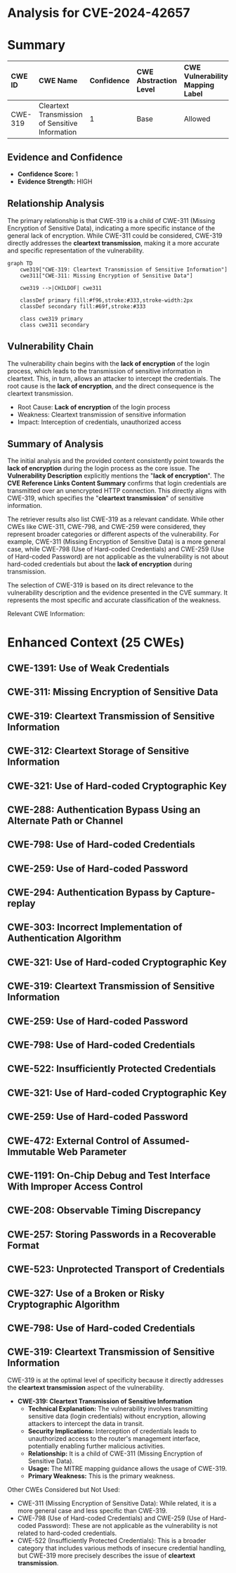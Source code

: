 # Analysis for CVE-2024-42657

# Summary

| CWE ID  | CWE Name                                            | Confidence | CWE Abstraction Level | CWE Vulnerability Mapping Label | CWE-Vulnerability Mapping Notes |
| :------- | :-------------------------------------------------- | :--------- | :---------------------- | :------------------------------ | :-------------------------------- |
| CWE-319 | Cleartext Transmission of Sensitive Information | 1          | Base                    | Allowed                       | Primary CWE                     |

## Evidence and Confidence

*   **Confidence Score:** 1
*   **Evidence Strength:** HIGH

## Relationship Analysis

The primary relationship is that CWE-319 is a child of CWE-311 (Missing Encryption of Sensitive Data), indicating a more specific instance of the general lack of encryption. While CWE-311 could be considered, CWE-319 directly addresses the **cleartext transmission**, making it a more accurate and specific representation of the vulnerability.

```mermaid
graph TD
    cwe319["CWE-319: Cleartext Transmission of Sensitive Information"]
    cwe311["CWE-311: Missing Encryption of Sensitive Data"]
    
    cwe319 -->|CHILDOF| cwe311
    
    classDef primary fill:#f96,stroke:#333,stroke-width:2px
    classDef secondary fill:#69f,stroke:#333
    
    class cwe319 primary
    class cwe311 secondary
```

## Vulnerability Chain

The vulnerability chain begins with the **lack of encryption** of the login process, which leads to the transmission of sensitive information in cleartext. This, in turn, allows an attacker to intercept the credentials. The root cause is the **lack of encryption**, and the direct consequence is the cleartext transmission.
  - Root Cause: **Lack of encryption** of the login process
  - Weakness: Cleartext transmission of sensitive information
  - Impact: Interception of credentials, unauthorized access

## Summary of Analysis

The initial analysis and the provided content consistently point towards the **lack of encryption** during the login process as the core issue. The **Vulnerability Description** explicitly mentions the "**lack of encryption**". The **CVE Reference Links Content Summary** confirms that login credentials are transmitted over an unencrypted HTTP connection. This directly aligns with CWE-319, which specifies the "**cleartext transmission**" of sensitive information.

The retriever results also list CWE-319 as a relevant candidate. While other CWEs like CWE-311, CWE-798, and CWE-259 were considered, they represent broader categories or different aspects of the vulnerability. For example, CWE-311 (Missing Encryption of Sensitive Data) is a more general case, while CWE-798 (Use of Hard-coded Credentials) and CWE-259 (Use of Hard-coded Password) are not applicable as the vulnerability is not about hard-coded credentials but about the **lack of encryption** during transmission.

The selection of CWE-319 is based on its direct relevance to the vulnerability description and the evidence presented in the CVE summary. It represents the most specific and accurate classification of the weakness.

Relevant CWE Information:

# Enhanced Context (25 CWEs)

## CWE-1391: Use of Weak Credentials

## CWE-311: Missing Encryption of Sensitive Data

## CWE-319: Cleartext Transmission of Sensitive Information

## CWE-312: Cleartext Storage of Sensitive Information

## CWE-321: Use of Hard-coded Cryptographic Key

## CWE-288: Authentication Bypass Using an Alternate Path or Channel

## CWE-798: Use of Hard-coded Credentials

## CWE-259: Use of Hard-coded Password

## CWE-294: Authentication Bypass by Capture-replay

## CWE-303: Incorrect Implementation of Authentication Algorithm

## CWE-321: Use of Hard-coded Cryptographic Key

## CWE-319: Cleartext Transmission of Sensitive Information

## CWE-259: Use of Hard-coded Password

## CWE-798: Use of Hard-coded Credentials

## CWE-522: Insufficiently Protected Credentials

## CWE-321: Use of Hard-coded Cryptographic Key

## CWE-259: Use of Hard-coded Password

## CWE-472: External Control of Assumed-Immutable Web Parameter

## CWE-1191: On-Chip Debug and Test Interface With Improper Access Control

## CWE-208: Observable Timing Discrepancy

## CWE-257: Storing Passwords in a Recoverable Format

## CWE-523: Unprotected Transport of Credentials

## CWE-327: Use of a Broken or Risky Cryptographic Algorithm

## CWE-798: Use of Hard-coded Credentials

## CWE-319: Cleartext Transmission of Sensitive Information

CWE-319 is at the optimal level of specificity because it directly addresses the **cleartext transmission** aspect of the vulnerability.

*   **CWE-319: Cleartext Transmission of Sensitive Information**
    *   **Technical Explanation:** The vulnerability involves transmitting sensitive data (login credentials) without encryption, allowing attackers to intercept the data in transit.
    *   **Security Implications:** Interception of credentials leads to unauthorized access to the router's management interface, potentially enabling further malicious activities.
    *   **Relationship:** It is a child of CWE-311 (Missing Encryption of Sensitive Data).
    *   **Usage:** The MITRE mapping guidance allows the usage of CWE-319.
    *   **Primary Weakness:** This is the primary weakness.

Other CWEs Considered but Not Used:

*   CWE-311 (Missing Encryption of Sensitive Data): While related, it is a more general case and less specific than CWE-319.
*   CWE-798 (Use of Hard-coded Credentials) and CWE-259 (Use of Hard-coded Password): These are not applicable as the vulnerability is not related to hard-coded credentials.
*   CWE-522 (Insufficiently Protected Credentials): This is a broader category that includes various methods of insecure credential handling, but CWE-319 more precisely describes the issue of **cleartext transmission**.